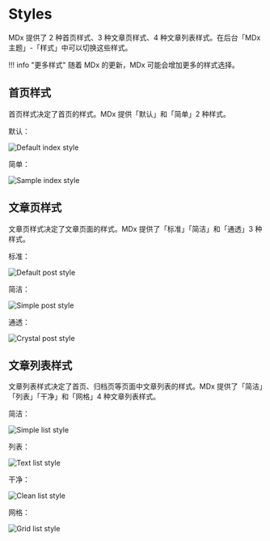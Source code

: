 # Styles

MDx 提供了 2 种首页样式、3 种文章页样式、4 种文章列表样式。在后台「MDx 主题」-「样式」中可以切换这些样式。

!!! info "更多样式"
    随着 MDx 的更新，MDx 可能会增加更多的样式选择。

## 首页样式

首页样式决定了首页的样式。MDx 提供「默认」和「简单」2 种样式。

默认：

![Default index style](../img/default-index-style.jpg)

简单：

![Sample index style](../img/simple-index-style.jpg)

## 文章页样式

文章页样式决定了文章页面的样式。MDx 提供了「标准」「简洁」和「通透」3 种样式。

标准：

![Default post style](../img/default-post-style.jpg)

简洁：

![Simple post style](../img/simple-post-style.jpg)

通透：

![Crystal post style](../img/crystal-post-style.jpg)

## 文章列表样式

文章列表样式决定了首页、归档页等页面中文章列表的样式。MDx 提供了「简洁」「列表」「干净」和「网格」4 种文章列表样式。

简洁：

![Simple list style](../img/simple-list-style.jpg)

列表：

![Text list style](../img/text-list-style.jpg)

干净：

![Clean list style](../img/clean-list-style.jpg)

网格：

![Grid list style](../img/grid-list-style.jpg)
